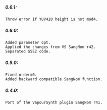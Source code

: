 ##### 0.6.1:
    Throw error if YUV420 height is not mod4.

##### 0.6.0:
    Added parameter opt.
    Applied the changes from VS SangNom r42.
    Separated SSE2 code.

##### 0.5.0:
    Fixed order=0.
    Added backward compatible SangNom function.

##### 0.4.0:
    Port of the VapourSynth plugin SangNom r41.